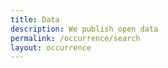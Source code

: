 ```yaml
---
title: Data
description: We publish open data
permalink: /occurrence/search
layout: occurrence
---
```

